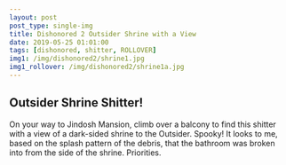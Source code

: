 ```yaml
---
layout: post
post_type: single-img
title: Dishonored 2 Outsider Shrine with a View
date: 2019-05-25 01:01:00
tags: [dishonored, shitter, ROLLOVER]
img1: /img/dishonored2/shrine1.jpg
img1_rollover: /img/dishonored2/shrine1a.jpg
---
```

## Outsider Shrine Shitter!

On your way to Jindosh Mansion, climb over a balcony to find this shitter with a view of a dark-sided shrine to the Outsider. Spooky! It looks to me, based on the splash pattern of the debris, that the bathroom was broken into from the side of the shrine. Priorities. 

